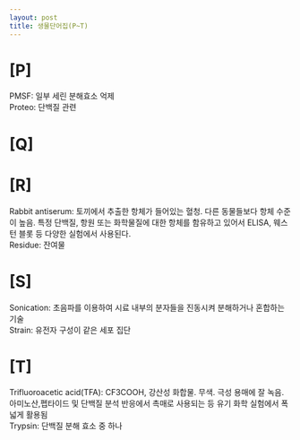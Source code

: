 ```yaml
---
layout: post
title: 생물단어집(P~T)
---
```

# [P]  
PMSF: 일부 세린 분해효소 억제  
Proteo: 단백질 관련  
  
# [Q]  
  
# [R]  
Rabbit antiserum: 토끼에서 추출한 항체가 들어있는 혈청. 다른 동물들보다 항체 수준이 높음. 특정 단백질, 항원 또는 화학물질에 대한 항체를 함유하고 있어서 ELISA, 웨스턴 블롯 등 다양한 실험에서 사용된다.  
Residue: 잔여물  
  
# [S]  
Sonication: 초음파를 이용하여 시료 내부의 분자들을 진동시켜 분해하거나 혼합하는 기술  
Strain: 유전자 구성이 같은 세포 집단  
  
# [T]  
Trifluoroacetic acid(TFA): CF3COOH, 강산성 화합물. 무색. 극성 용매에 잘 녹음. 아미노산,펩타이드 및 단백질 분석 반응에서 촉매로 사용되는 등 유기 화학 실험에서 폭넓게 활용됨  
Trypsin: 단백질 분해 효소 중 하나  
  
